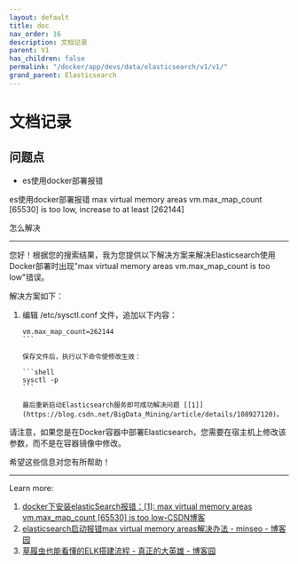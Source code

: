 ```yaml
---
layout: default
title: doc
nav_order: 16
description: 文档记录
parent: V1
has_children: false
permalink: "/docker/app/devs/data/elasticsearch/v1/v1/"
grand_parent: Elasticsearch
---
```


# 文档记录

## 问题点

- es使用docker部署报错

es使用docker部署报错 max virtual memory areas vm.max_map_count [65530] is too low, increase to at least [262144]

怎么解决

---

您好！根据您的搜索结果，我为您提供以下解决方案来解决Elasticsearch使用Docker部署时出现"max virtual memory areas vm.max_map_count is too low"错误。

解决方案如下：

1. 编辑 /etc/sysctl.conf 文件，追加以下内容：

   ````shell
   vm.max_map_count=262144
   ```
   
   保存文件后，执行以下命令使修改生效：

   ```shell
   sysctl -p
   ```

   最后重新启动Elasticsearch服务即可成功解决问题 [[1]](https://blog.csdn.net/BigData_Mining/article/details/108927120)。

请注意，如果您是在Docker容器中部署Elasticsearch，您需要在宿主机上修改该参数，而不是在容器镜像中修改。

希望这些信息对您有所帮助！

---
Learn more:

1. [docker下安装elasticSearch报错：[1]: max virtual memory areas vm.max_map_count [65530] is too low-CSDN博客](https://blog.csdn.net/BigData_Mining/article/details/108927120)
2. [elasticsearch启动报错max virtual memory areas解决办法 - minseo - 博客园](https://www.cnblogs.com/minseo/p/12978561.html)
3. [草履虫也能看懂的ELK搭建流程 - 真正的大英雄 - 博客园](https://www.cnblogs.com/zhangdali/p/15671538.html)
